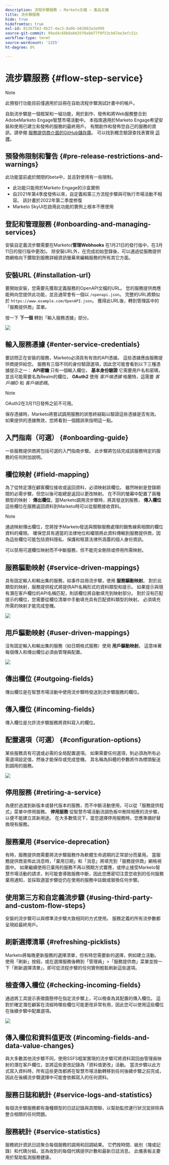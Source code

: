 ```yaml
---
description: 流程步驟服務 — Marketo文檔 — 產品文檔
title: 流步驟服務
hide: true
hidefromtoc: true
exl-id: 81367562-8b27-4ec5-8a9b-b02083a2e999
source-git-commit: 99ad4c68b8ab635f6eb6f7f0f53cb67ee3efc51c
workflow-type: tm+mt
source-wordcount: '1325'
ht-degree: 0%

---
```


# 流步驟服務 {#flow-step-service}

>[!NOTE]
>
>此預發行功能目前僅適用於註冊在自助流程步驟測試計畫中的帳戶。

自助流步驟是一個框架和一組功能，用於創作、發佈和將Web服務整合到AdobeMarketo Engage智慧市場活動中。 本指南適用於Marketo Engage希望安裝和使用已建立和發佈的服務的最終用戶。 有關創作和發佈您自己的服務的資訊，請參閱 [服務提供商介面的GitHub儲存庫](https://github.com/adobe/Marketo-SSFS-Service-Provider-Interface)。 可以找到概念驗證查找表實現 [這裡](https://github.com/adobe/mkto-flow-lookup)。

## 預發佈限制和警告 {#pre-release-restrictions-and-warnings}

此功能當前處於關閉的beta中，並且對使用有一些限制。

* 此功能只能用於Marketo Engage的沙盒實例
* 自2021年第4季度發佈以來，自定義和第三方流程步驟與可執行市場活動不相容。 該計畫於2022年第二季度修復
* Marketo SkyUI在啟用此功能的實例上根本不應使用

## 登記和管理服務 {#onboarding-and-managing-services}

安裝自定義流步驟需要在Marketo(**管理Webhooks** 在1月21日的發行版中，在3月11日的發行版中更改)。 除安裝URL外，在完成初始登錄後，可以通過從服務提供商網格向下鑽取到服務詳細資訊螢幕來編輯服務的所有其它方面。

## 安裝URL {#installation-url}

要開始安裝，您需要先獲取定義服務的OpenAPI文檔的URL。 您的服務提供商應能夠向您提供此功能，並且通常會有一個以 `/openapi.json`。 完整的URL將類似於 `https://www.example.com/OpenAPI.json`。 獲得此URL後，轉到管理區中的「服務提供商」菜單。

按一下 **下一個** 轉到「輸入服務憑據」部分。

![](assets/flow-step-service-1.png)

## 輸入服務憑據 {#enter-service-credentials}

要訪問正在安裝的服務，Marketo必須具有有效的API憑據。 這些憑據應由服務提供商提供給您。 服務有三個不同的身份驗證選項，因此您可能會看到以下三種憑據提示之一： **API密鑰** 只有一個輸入欄位， **基本身份驗證** 它需要用戶名和密碼，並且可能需要名為Realm的欄位， **OAuth2** 使用 _客戶端憑據_ 格蘭特，這需要 _客戶端ID_ 和 _客戶端密碼_。

>[!NOTE]
>
>OAuth2在3月11日發佈之前不可用。

保存憑據時，Marketo將嘗試調用服務的狀態終結點以驗證這些憑據是否有效。 如果提供的憑據無效，您將看到一個錯誤來指明這一點。

## 入門指南（可選） {#onboarding-guide}

一些服務提供商將包括可選的入門指南步驟。 此步驟將包括完成該服務特定的服務的任何附加說明。

## 欄位映射 {#field-mapping}

為了從特定潛在顧客欄位接收或返回資料，必須映射該欄位。 雖然映射是登錄期間的必需步驟，但您以後可能總是返回以更改映射。 在不同的螢幕中配置了兩種類型的映射： **傳出欄位**，當Marketo調用流步驟時，將其發送到服務， **傳入欄位** 這些欄位在服務返回資料到Marketo時可以從服務接收資料。

>[!NOTE]
>
>通過映射傳出欄位，您將授予Marketo發送與關聯服務處理的銷售線索相關的欄位資料的權限。 確保您具有適當的法律地位和權限將此資料傳輸到服務提供商，因為這些欄位可能包括資料隱私、保護和租賃法律所涵蓋的個人身份資訊。

可以禁用可選欄位映射而不中斷服務，但不能完全刪除或停用所需映射。

## 服務驅動映射 {#service-driven-mappings}

具有固定輸入和輸出集的服務，如事件註冊流步驟，使用 **服務驅動映射**。 對於此類型的映射，服務提供程式將提供API名稱形式的資料類型和提示。 如果提示與現有潛在客戶欄位的API名稱匹配，則該欄位將自動填充到映射部分。 對於沒有匹配提示的欄位，您需要從欄位清單中手動填充具有匹配資料類型的映射。 必須填充所需的映射才能完成登機。

![](assets/flow-step-service-2.png)

## 用戶驅動映射 {#user-driven-mappings}

沒有固定輸入和輸出集的服務（如日期格式服務）使用 **用戶驅動映射**。 這意味著每個傳入和傳出欄位必須由管理員配置。

![](assets/flow-step-service-3.png)

## 傳出欄位 {#outgoing-fields}

傳出欄位是在智慧市場活動中使用流步驟時發送到流步驟服務的欄位。

## 傳入欄位 {#incoming-fields}

傳入欄位是允許流步驟服務將資料寫入的欄位。

## 配置選項（可選） {#configuration-options}

某些服務具有可選或必需的全局配置選項。 如果需要任何選項，則必須為所有必需選項設定值，然後才能保存或完成登機。 其名稱為斜體的參數將作為標頭髮送到調用的服務。

![](assets/flow-step-service-4.png)

## 停用服務 {#retiring-a-service}

為便於過渡到新版本或替代版本的服務，而不中斷活動使用，可以從「服務提供程式」菜單中停用服務。 **停用服務** 從智慧市場活動流調色板中刪除相應的流步驟，以便不能建立其新用途。 在大多數情況下，當您選擇停用服務時，您應準備好替換現有服務。

## 服務棄用 {#service-deprecation}

有時，服務提供商需要將流步驟服務作為軟體生命週期的正常部分而棄用。 當服務提供商宣佈此消息時，「棄用日期」和「消息」將填充到「服務提供商」網格視圖中。 如果繼續使用已棄用的服務不再以預期方式響應，或停止接受Marketo智慧市場活動的請求，則可能會導致服務中斷，因此您應密切注意您收到的任何服務棄用通知，並採取適當步驟從仍在使用的服務中註銷或替換任何步驟。

## 使用第三方和自定義流步驟 {#using-third-party-and-custom-flow-steps}

安裝的流步驟可以與標準流步驟大致相同的方式使用。 服務定義的所有流參數都呈現給最終用戶。

## 刷新選擇清單 {#refreshing-picklists}

Marketo將每晚更新服務的選擇清單，但有時您需要新的選擇，例如建立活動。 使用「刷新」按鈕，或在選擇服務後轉到「管理員」>「服務提供商」菜單並按一下「刷新選擇清單」，即可從流程步驟的任何實例輕鬆刷新這些選項。

## 檢查傳入欄位 {#checking-incoming-fields}

通過將工具提示表徵圖懸停在指定流步驟上，可以檢查為其配置的傳入欄位。 這對於確定潛在顧客在流經時哪些欄位可能更改非常有用，因此您可以使用這些欄位在後續步驟中配置選項。

![](assets/flow-step-service-5.png)

## 傳入欄位和資料值更改 {#incoming-fields-and-data-value-changes}

與大多數其他流步驟不同，使用SSFS框架實現的流步驟可將資料寫回由管理員映射的潛在客戶欄位，並將這些更改記錄為「資料值更改」活動。  當流步驟以此方式寫入資料時，所有這些更改都將在智慧市場活動轉移到任何後續步驟之前完成，因此在後續流步驟選擇中可能會依賴寫入的任何資料。

## 服務日誌和統計 {#service-logs-and-statistics}

每個流步驟服務都有幾種類型的日誌記錄與其關聯，以幫助監控運行狀況並排除與整合相關的任何問題。

## 服務統計 {#service-statistics}

服務統計資訊日誌聚合每個服務的調用和回調結果。 它們按時間、級別（塊或記錄）和代碼分組，並為收到的每個代碼提供計數和最新日誌消息。 此儀表板主要用於幫助監測服務健康。
